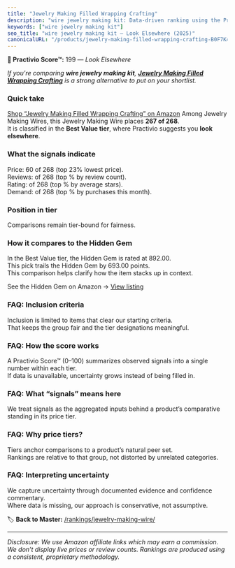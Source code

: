 ```yaml
---
title: "Jewelry Making Filled Wrapping Crafting"
description: "wire jewelry making kit: Data-driven ranking using the Practivio Score™. Positioned by quality, value, demand, findability, momentum."
keywords: ["wire jewelry making kit"]
seo_title: "wire jewelry making kit — Look Elsewhere (2025)"
canonicalURL: "/products/jewelry-making-filled-wrapping-crafting-B0F7K46R6N/"
---
```


**🚫 Practivio Score™:** 199 — _Look Elsewhere_


*If you're comparing **wire jewelry making kit**, **[Jewelry Making Filled Wrapping Crafting](https://www.amazon.com/dp/B0F7K46R6N?tag=practivio-20)** is a strong alternative to put on your shortlist.*
### Quick take
[Shop “Jewelry Making Filled Wrapping Crafting” on Amazon](https://www.amazon.com/dp/B0F7K46R6N?tag=practivio-20)
Among Jewelry Making Wires, this Jewelry Making Wire places **267 of 268**.  
It is classified in the **Best Value tier**, where Practivio suggests you **look elsewhere**.

### What the signals indicate
Price: 60 of 268 (top 23% lowest price).  
Reviews:  of 268 (top % by review count).  
Rating:  of 268 (top % by average stars).  
Demand:  of 268 (top % by purchases this month).

### Position in tier
Comparisons remain tier-bound for fairness.

### How it compares to the Hidden Gem
In the Best Value tier, the Hidden Gem is rated at 892.00.  
This pick trails the Hidden Gem by 693.00 points.  
This comparison helps clarify how the item stacks up in context.  

See the Hidden Gem on Amazon → [View listing](https://www.amazon.com/dp/B07D4J1MQ4?tag=practivio-20)

### FAQ: Inclusion criteria
Inclusion is limited to items that clear our starting criteria.  
That keeps the group fair and the tier designations meaningful.

### FAQ: How the score works
A Practivio Score™ (0–100) summarizes observed signals into a single number within each tier.  
If data is unavailable, uncertainty grows instead of being filled in.

### FAQ: What “signals” means here
We treat signals as the aggregated inputs behind a product’s comparative standing in its price tier.

### FAQ: Why price tiers?
Tiers anchor comparisons to a product’s natural peer set.  
Rankings are relative to that group, not distorted by unrelated categories.

### FAQ: Interpreting uncertainty
We capture uncertainty through documented evidence and confidence commentary.  
Where data is missing, our approach is conservative, not assumptive.


🏷️ **Back to Master:** [/rankings/jewelry-making-wire/](/rankings/jewelry-making-wire/)

---
_Disclosure: We use Amazon affiliate links which may earn a commission. We don’t display live prices or review counts. Rankings are produced using a consistent, proprietary methodology._
